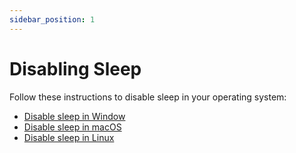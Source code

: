 ```yaml
---
sidebar_position: 1
---
```


# Disabling Sleep

Follow these instructions to disable sleep in your operating system:

- [Disable sleep in Window](./windows.md)
- [Disable sleep in macOS](./mac)
- [Disable sleep in Linux](./linux)
